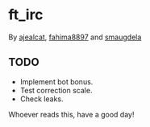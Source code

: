 # ft_irc
By [ajealcat](https://github.com/ajealcat), [fahima8897](https://github.com/fahima8897) and [smaugdela](https://github.com/smaugdela)

## TODO
- Implement bot bonus.
- Test correction scale.
- Check leaks.

Whoever reads this, have a good day!
